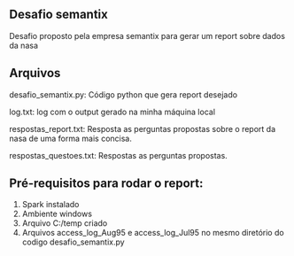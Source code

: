 Desafio semantix
----------------
Desafio proposto pela empresa semantix para gerar um report sobre dados da nasa

Arquivos
--------
desafio_semantix.py: Código python que gera report desejado

log.txt: log com o output gerado na minha máquina local

respostas_report.txt: Resposta as perguntas propostas sobre o report da nasa de uma forma mais concisa.

respostas_questoes.txt: Respostas as perguntas propostas.

Pré-requisitos para rodar o report:
----------------------------------
1) Spark instalado
2) Ambiente windows
3) Arquivo C:/temp criado
4) Arquivos access_log_Aug95 e access_log_Jul95 no mesmo diretório do codigo desafio_semantix.py
